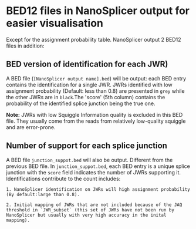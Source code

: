 # BED12 files in NanoSplicer output for easier visualisation
Except for the assignment probability table. NanoSplicer output 2 BED12 files in addition: 

## BED version of identification for each JWR)
A BED file (`[NanoSplicer output name].bed`) will be output: each BED entry contains the identification for a single JWR. JWRs identified with low assignment probability (Default: less than 0.8) are presented in `grey` while the other JWRs are in `black`.The 'score' (5th column) contains the probability of the identified splice junction being the true one. 

**Note:** JWRs with low Squiggle Information quality is excluded in this BED file. They usually come from the reads from relatively low-quality squiggle and are error-prone.



## Number of support for each splice junction
A BED file `junction_suppot.bed` will also be output. Different from the previous BED file. In `junction_suppot.bed`, each BED entry is a unique splice junction with the `score` field indicates the number of JWRs supporting it. Identifications contribute to the count includes:

    1. NanoSplicer identification on JWRs will high assignment probability (By default:large than 0.8). 

    2. Initial mapping of JWRs that are not included because of the JAQ threshold in `JWR_subset` (this set of JWRs have not been run by NanoSplicer but usually with very high accuracy in the inital mapping).